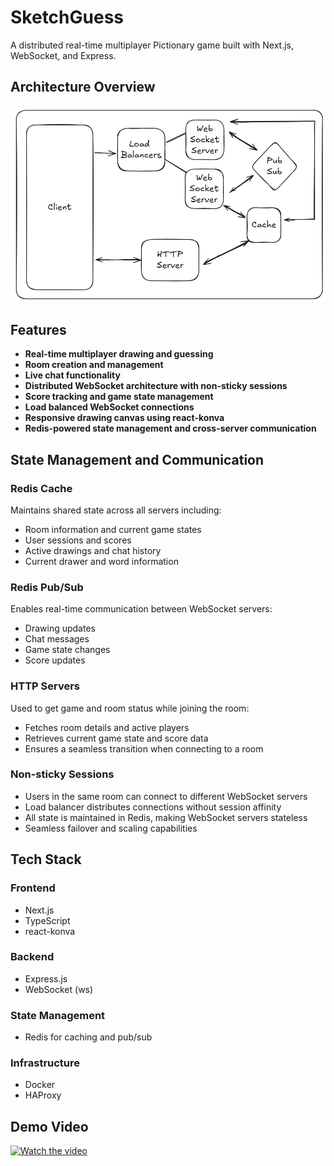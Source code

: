 # SketchGuess

A distributed real-time multiplayer Pictionary game built with Next.js, WebSocket, and Express.

## Architecture Overview

![SketchGuess Architecture](public/images/architecture.png)

## Features

- **Real-time multiplayer drawing and guessing**
- **Room creation and management**
- **Live chat functionality**
- **Distributed WebSocket architecture with non-sticky sessions**
- **Score tracking and game state management**
- **Load balanced WebSocket connections**
- **Responsive drawing canvas using react-konva**
- **Redis-powered state management and cross-server communication**

## State Management and Communication

### Redis Cache

Maintains shared state across all servers including:

- Room information and current game states
- User sessions and scores
- Active drawings and chat history
- Current drawer and word information

### Redis Pub/Sub

Enables real-time communication between WebSocket servers:

- Drawing updates
- Chat messages
- Game state changes
- Score updates

### HTTP Servers

Used to get game and room status while joining the room:

- Fetches room details and active players
- Retrieves current game state and score data
- Ensures a seamless transition when connecting to a room

### Non-sticky Sessions

- Users in the same room can connect to different WebSocket servers
- Load balancer distributes connections without session affinity
- All state is maintained in Redis, making WebSocket servers stateless
- Seamless failover and scaling capabilities

## Tech Stack

### Frontend

- Next.js
- TypeScript
- react-konva

### Backend

- Express.js
- WebSocket (ws)

### State Management

- Redis for caching and pub/sub

### Infrastructure

- Docker
- HAProxy

## Demo Video

[![Watch the video](https://img.youtube.com/vi/kV0HQRxX6RA/sddefault.jpg)](https://youtu.be/kV0HQRxX6RA)
